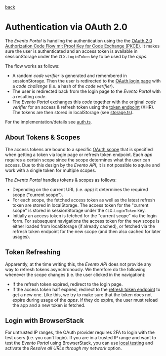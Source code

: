 [back](../README.md)

# Authentication via OAuth 2.0

The _Evento Portal_ is handling the authentication using the the [OAuth 2.0 Authorization Code Flow mit Proof Key for Code Exchange (PKCE)](https://clx-evento.bitbucket.io/master_eventodoc/Api/Autorisierung/Login-OAuth-Server/#authorization-code-flow-mit-proof-key-for-code-exchange-pkce). It makes sure the user is authenticated and an access token is available in sessionStorage under the `CLX.LoginToken` key to be used by the _apps_.

The flow works as follows:

- A random _code verifier_ is generated and remembered in sessionStorage. Then the user is redirected to the [OAuth login page](https://clx-evento.bitbucket.io/master_eventodoc/Api/Autorisierung/Login-OAuth-Server/#login-mit-dem-formular) with a _code challenge_ (i.e. a hash of the _code verifier_).
- The user is redirected back from the login page to the _Evento Portal_ with a resulting _code_.
- The _Evento Portal_ exchanges this _code_ together with the original _code verifier_ for an access & refresh token using the [token endpoint](https://clx-evento.bitbucket.io/master_eventodoc/Api/Autorisierung/Login-OAuth-Server/#authorization-code-flow-mit-proof-key-for-code-exchange-pkce) (XHR). The tokens are then stored in localStorage (see [storage.ts](src/utils/storage.ts)).

For the implementation/details see [auth.ts](../src/utils/auth.ts).

## About Tokens & Scopes

The access tokens are bound to a specific [OAuth scope](https://clx-evento.bitbucket.io/master_eventodoc/Api/Autorisierung/ApplicationScopes_Intro/) that is specified when getting a token via login page or refresh token endpoint. Each _app_ requires a certain scope since the scope determines what the user can access. Due to this design by the _Evento API_, it is not possible to aquire and work with a single token for multiple scopes.

The _Evento Portal_ handles tokens & scopes as follows:

- Depending on the current URL (i.e. _app_) it determines the required scope ("current scope").
- For each scope, the fetched access token as well as the latest refresh token are stored in localStorage. The access token for the "current scope" is stored in sessionStorage under the `CLX.LoginToken` key.
- Initially an access token is fetched for the "current scope" via the login form. For subsequent navigations the access token for the new scope is either loaded from localStorage (if already cached), or fetched via the refresh token endpoint for the new scope (and then also cached for later usages).

## Token Refreshing

Apparently, at the time writing this, the _Evento API_ does not provide any way to refresh tokens asynchronously. We therefore do the following whenever the scope changes (i.e. the user clicked in the navigation):

- If the refresh token expired, redirect to the login page.
- If the access token half expired, redirect to the [refresh token endpoint](https://clx-evento.bitbucket.io/master_eventodoc/Api/Autorisierung/RefreshToken/) to get a new one. Like this, we try to make sure that the token does not expire during usage of the _apps_. If they do expire, the user must reload the app and a new token is fetched.

## Login with BrowserStack

For untrusted IP ranges, the OAuth provider requires 2FA to login with the test users (i.e. you can't login). If you are in a trusted IP range and want to test the _Evento Portal_ using BrowserStack, you can use [local testing](https://www.browserstack.com/docs/live/local-testing) and activate the _Resolve all URLs through my network_ option.
